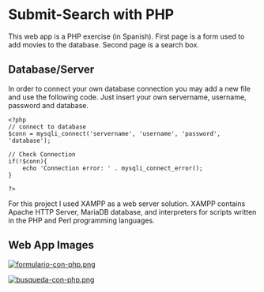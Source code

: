# Submit-Search with PHP

This web app is a PHP exercise (in Spanish). First page is a form used to add movies to the database. Second page is a search box.  

## Database/Server

In order to connect your own database connection you may add a new file and use the following code. Just insert your own servername, username, password and database. 

```
<?php
// connect to database
$conn = mysqli_connect('servername', 'username', 'password', 'database');

// Check Connection
if(!$conn){
    echo 'Connection error: ' . mysqli_connect_error();
}

?>
```

For this project I used XAMPP as a web server solution. XAMPP contains Apache HTTP Server, MariaDB database, and interpreters for scripts written in the PHP and Perl programming languages. 

## Web App Images

[![formulario-con-php.png](https://i.postimg.cc/WbDNP1mt/formulario-con-php.png)](https://postimg.cc/2VDRQmKf)

[![busqueda-con-php.png](https://i.postimg.cc/VknzdZV8/busqueda-con-php.png)](https://postimg.cc/3k8sq1hS)

